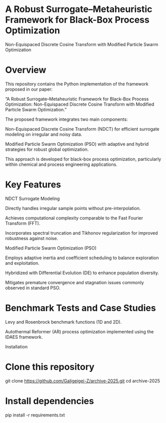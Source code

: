 # A Robust Surrogate–Metaheuristic Framework for Black-Box Process Optimization
Non-Equispaced Discrete Cosine Transform with Modified Particle Swarm Optimization
# Overview

This repository contains the Python implementation of the framework proposed in our paper:

“A Robust Surrogate–Metaheuristic Framework for Black-Box Process Optimization:
Non-Equispaced Discrete Cosine Transform with Modified Particle Swarm Optimization.”

The proposed framework integrates two main components:

Non-Equispaced Discrete Cosine Transform (NDCT) for efficient surrogate modeling on irregular and noisy data.

Modified Particle Swarm Optimization (PSO) with adaptive and hybrid strategies for robust global optimization.

This approach is developed for black-box process optimization, particularly within chemical and process engineering applications.

# Key Features
NDCT Surrogate Modeling

Directly handles irregular sample points without pre-interpolation.

Achieves computational complexity comparable to the Fast Fourier Transform (FFT).

Incorporates spectral truncation and Tikhonov regularization for improved robustness against noise.

Modified Particle Swarm Optimization (PSO)

Employs adaptive inertia and coefficient scheduling to balance exploration and exploitation.

Hybridized with Differential Evolution (DE) to enhance population diversity.

Mitigates premature convergence and stagnation issues commonly observed in standard PSO.

# Benchmark Tests and Case Studies

Levy and Rosenbrock benchmark functions (1D and 2D).

Autothermal Reformer (AR) process optimization implemented using the IDAES framework.

Installation
# Clone this repository
git clone https://github.com/Galigeigei-Z/archive-2025.git
cd archive-2025

# Install dependencies
pip install -r requirements.txt
